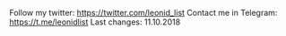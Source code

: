 Follow my twitter: https://twitter.com/leonid_list
Contact me in Telegram: https://t.me/leonidlist
Last changes: 11.10.2018
